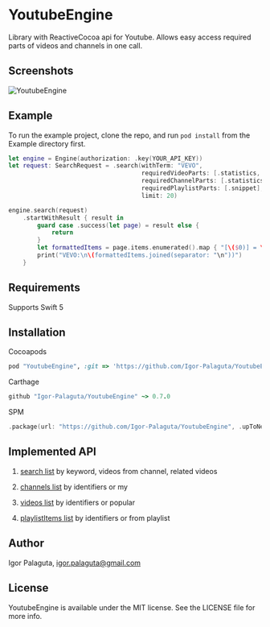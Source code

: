 # YoutubeEngine

Library with ReactiveCocoa api for Youtube. Allows easy access required parts of videos and channels in one call.

## Screenshots

![YoutubeEngine](https://raw.githubusercontent.com/Igor-Palaguta/YoutubeEngine/master/Screenshots/ScreenRecord.gif)

## Example

To run the example project, clone the repo, and run `pod install` from the Example directory first.

```swift
let engine = Engine(authorization: .key(YOUR_API_KEY))
let request: SearchRequest = .search(withTerm: "VEVO",
                                     requiredVideoParts: [.statistics, .contentDetails],
                                     requiredChannelParts: [.statistics],
                                     requiredPlaylistParts: [.snippet],
                                     limit: 20)

engine.search(request)
    .startWithResult { result in
        guard case .success(let page) = result else {
            return
        }
        let formattedItems = page.items.enumerated().map { "[\($0)] = \($1)" }
        print("VEVO:\n\(formattedItems.joined(separator: "\n"))")
    }
```

## Requirements

Supports Swift 5

## Installation

Cocoapods
```ruby
pod "YoutubeEngine", :git => 'https://github.com/Igor-Palaguta/YoutubeEngine', :tag => '0.7.0'
```

Carthage
```ruby
github "Igor-Palaguta/YoutubeEngine" ~> 0.7.0
```

SPM
```swift
.package(url: "https://github.com/Igor-Palaguta/YoutubeEngine", .upToNextMinor(from: "0.7.0"))
```

## Implemented API

1. [search list](https://developers.google.com/youtube/v3/docs/search/list) by keyword, videos from channel, related videos

1. [channels list](https://developers.google.com/youtube/v3/docs/channels/list) by identifiers or my

1. [videos list](https://developers.google.com/youtube/v3/docs/videos/list) by identifiers or popular

1. [playlistItems list](https://developers.google.com/youtube/v3/docs/playlistItems/list) by identifiers or from playlist

## Author

Igor Palaguta, igor.palaguta@gmail.com

## License

YoutubeEngine is available under the MIT license. See the LICENSE file for more info.
